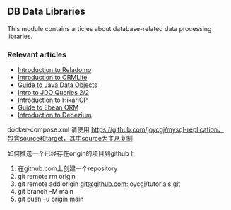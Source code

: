 ## DB Data Libraries

This module contains articles about database-related data processing libraries.

### Relevant articles

- [Introduction to Reladomo](https://www.baeldung.com/reladomo)
- [Introduction to ORMLite](https://www.baeldung.com/ormlite)
- [Guide to Java Data Objects](https://www.baeldung.com/jdo)
- [Intro to JDO Queries 2/2](https://www.baeldung.com/jdo-queries)
- [Introduction to HikariCP](https://www.baeldung.com/hikaricp)
- [Guide to Ebean ORM](https://www.baeldung.com/ebean-orm)
- [Introduction to Debezium](https://www.baeldung.com/debezium-intro)


docker-compose.xml 请使用 https://github.com/joycgj/mysql-replication，包含source和target，其中source为主从复制

如何推送一个已经存在origin的项目到github上
1. 在github.com上创建一个repository
2. git remote rm origin
3. git remote add origin git@github.com:joycgj/tutorials.git 
4. git branch -M main
5. git push -u origin main
